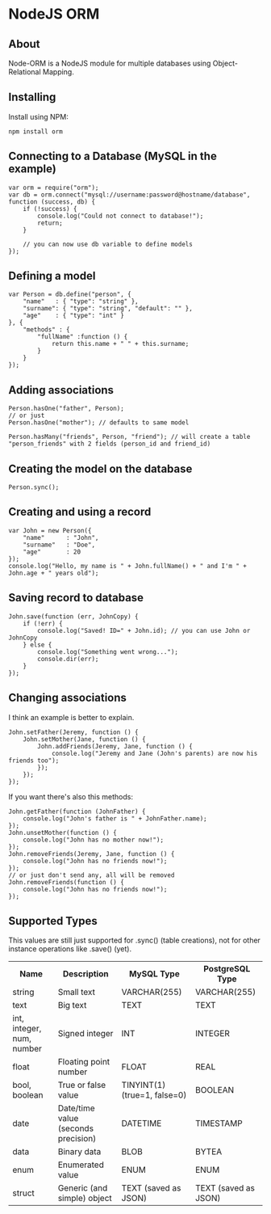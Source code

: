 NodeJS ORM
==========

## About

Node-ORM is a NodeJS module for multiple databases using Object-Relational Mapping.

## Installing

Install using NPM:

    npm install orm

## Connecting to a Database (MySQL in the example)

    var orm = require("orm");
    var db = orm.connect("mysql://username:password@hostname/database", function (success, db) {
        if (!success) {
            console.log("Could not connect to database!");
            return;
        }
        
        // you can now use db variable to define models
    });

## Defining a model

    var Person = db.define("person", {
        "name"   : { "type": "string" },
        "surname": { "type": "string", "default": "" },
        "age"    : { "type": "int" }
	}, {
        "methods" : {
            "fullName" :function () {
                return this.name + " " + this.surname;
            }
        }
    });

## Adding associations

    Person.hasOne("father", Person);
    // or just
    Person.hasOne("mother"); // defaults to same model
    
    Person.hasMany("friends", Person, "friend"); // will create a table "person_friends" with 2 fields (person_id and friend_id)

## Creating the model on the database

    Person.sync();

## Creating and using a record

    var John = new Person({
    	"name"		: "John",
    	"surname"	: "Doe",
    	"age"		: 20
    });
    console.log("Hello, my name is " + John.fullName() + " and I'm " + John.age + " years old");

## Saving record to database

    John.save(function (err, JohnCopy) {
    	if (!err) {
    		console.log("Saved! ID=" + John.id); // you can use John or JohnCopy
    	} else {
    		console.log("Something went wrong...");
    		console.dir(err);
    	}
    });

## Changing associations

I think an example is better to explain.

    John.setFather(Jeremy, function () {
    	John.setMother(Jane, function () {
    		John.addFriends(Jeremy, Jane, function () {
    			console.log("Jeremy and Jane (John's parents) are now his friends too");
    		});
    	});
    });
    
If you want there's also this methods:

    John.getFather(function (JohnFather) {
    	console.log("John's father is " + JohnFather.name);
    });
    John.unsetMother(function () {
    	console.log("John has no mother now!");
    });
    John.removeFriends(Jeremy, Jane, function () {
    	console.log("John has no friends now!");
    });
    // or just don't send any, all will be removed
    John.removeFriends(function () {
    	console.log("John has no friends now!");
    });

## Supported Types

This values are still just supported for .sync() (table creations), not for other instance operations like .save() (yet).

<table>
	<tr>
		<th>Name</th>
		<th>Description</th>
		<th>MySQL Type</th>
		<th>PostgreSQL Type</th>
	</tr>
	<tr>
		<td>string</td>
		<td>Small text</td>
		<td>VARCHAR(255)</td>
		<td>VARCHAR(255)</td>
	</tr>
	<tr>
		<td>text</td>
		<td>Big text</td>
		<td>TEXT</td>
		<td>TEXT</td>
	</tr>
	<tr>
		<td>int, integer, num, number</td>
		<td>Signed integer</td>
		<td>INT</td>
		<td>INTEGER</td>
	</tr>
	<tr>
		<td>float</td>
		<td>Floating point number</td>
		<td>FLOAT</td>
		<td>REAL</td>
	</tr>
	<tr>
		<td>bool, boolean</td>
		<td>True or false value</td>
		<td>TINYINT(1) (true=1, false=0)</td>
		<td>BOOLEAN</td>
	</tr>
	<tr>
		<td>date</td>
		<td>Date/time value (seconds precision)</td>
		<td>DATETIME</td>
		<td>TIMESTAMP</td>
	</tr>
	<tr>
		<td>data</td>
		<td>Binary data</td>
		<td>BLOB</td>
		<td>BYTEA</td>
	</tr>
	<tr>
		<td>enum</td>
		<td>Enumerated value</td>
		<td>ENUM</td>
		<td>ENUM</td>
	</tr>
	<tr>
		<td>struct</td>
		<td>Generic (and simple) object</td>
		<td>TEXT (saved as JSON)</td>
		<td>TEXT (saved as JSON)</td>
	</tr>
</table>
